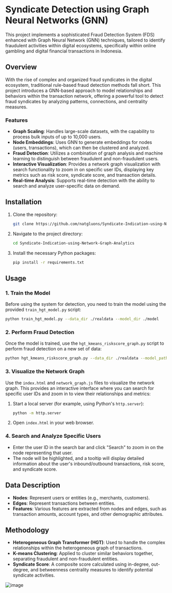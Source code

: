# Syndicate Detection using Graph Neural Networks (GNN)

This project implements a sophisticated Fraud Detection System (FDS) enhanced with Graph Neural Network (GNN) techniques, tailored to identify fraudulent activities within digital ecosystems, specifically within online gambling and digital financial transactions in Indonesia.

## Overview

With the rise of complex and organized fraud syndicates in the digital ecosystem, traditional rule-based fraud detection methods fall short. This project introduces a GNN-based approach to model relationships and behaviors within the transaction network, offering a powerful tool to detect fraud syndicates by analyzing patterns, connections, and centrality measures.

### Features
- **Graph Scaling**: Handles large-scale datasets, with the capability to process bulk inputs of up to 10,000 users.
- **Node Embeddings**: Uses GNN to generate embeddings for nodes (users, transactions), which can then be clustered and analyzed.
- **Fraud Detection**: Utilizes a combination of graph analysis and machine learning to distinguish between fraudulent and non-fraudulent users.
- **Interactive Visualization**: Provides a network graph visualization with search functionality to zoom in on specific user IDs, displaying key metrics such as risk score, syndicate score, and transaction details.
- **Real-time Analysis**: Supports real-time detection with the ability to search and analyze user-specific data on demand.

## Installation

1. Clone the repository:
   ```bash
   git clone https://github.com/natgluons/Syndicate-Indication-using-Network-Graph-Analytics.git
   ```
2. Navigate to the project directory:
   ```bash
   cd Syndicate-Indication-using-Network-Graph-Analytics
   ```
3. Install the necessary Python packages:
   ```bash
   pip install -r requirements.txt
   ```

## Usage

### 1. Train the Model

Before using the system for detection, you need to train the model using the provided `train_hgt_model.py` script:

```bash
python train_hgt_model.py --data_dir ./realdata --model_dir ./model
```

### 2. Perform Fraud Detection

Once the model is trained, use the `hgt_kmeans_riskscore_graph.py` script to perform fraud detection on a new set of data:

```bash
python hgt_kmeans_riskscore_graph.py --data_dir ./realdata --model_path ./model/trained_hgt_model_realdata.pth --output_dir ./result
```

### 3. Visualize the Network Graph

Use the `index.html` and `network_graph.js` files to visualize the network graph. This provides an interactive interface where you can search for specific user IDs and zoom in to view their relationships and metrics:

1. Start a local server (for example, using Python's `http.server`):
   ```bash
   python -m http.server
   ```
2. Open `index.html` in your web browser.

### 4. Search and Analyze Specific Users

- Enter the user ID in the search bar and click "Search" to zoom in on the node representing that user.
- The node will be highlighted, and a tooltip will display detailed information about the user's inbound/outbound transactions, risk score, and syndicate score.

## Data Description

- **Nodes**: Represent users or entities (e.g., merchants, customers).
- **Edges**: Represent transactions between entities.
- **Features**: Various features are extracted from nodes and edges, such as transaction amounts, account types, and other demographic attributes.

## Methodology

- **Heterogeneous Graph Transformer (HGT)**: Used to handle the complex relationships within the heterogeneous graph of transactions.
- **K-means Clustering**: Applied to cluster similar behaviors together, separating fraudulent and non-fraudulent entities.
- **Syndicate Score**: A composite score calculated using in-degree, out-degree, and betweenness centrality measures to identify potential syndicate activities.

![image](https://github.com/user-attachments/assets/b3acadc2-304e-4343-861f-f425453fb4a3)


